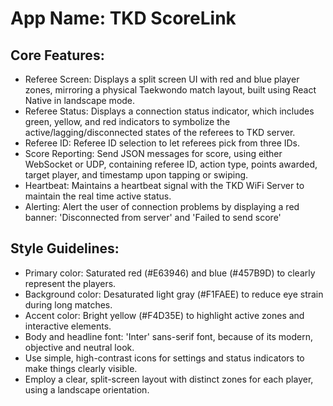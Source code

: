 # **App Name**: TKD ScoreLink

## Core Features:

- Referee Screen: Displays a split screen UI with red and blue player zones, mirroring a physical Taekwondo match layout, built using React Native in landscape mode.
- Referee Status: Displays a connection status indicator, which includes green, yellow, and red indicators to symbolize the active/lagging/disconnected states of the referees to TKD server.
- Referee ID: Referee ID selection to let referees pick from three IDs.
- Score Reporting: Send JSON messages for score, using either WebSocket or UDP, containing referee ID, action type, points awarded, target player, and timestamp upon tapping or swiping.
- Heartbeat: Maintains a heartbeat signal with the TKD WiFi Server to maintain the real time active status.
- Alerting: Alert the user of connection problems by displaying a red banner: 'Disconnected from server' and 'Failed to send score'

## Style Guidelines:

- Primary color: Saturated red (#E63946) and blue (#457B9D) to clearly represent the players.
- Background color: Desaturated light gray (#F1FAEE) to reduce eye strain during long matches.
- Accent color: Bright yellow (#F4D35E) to highlight active zones and interactive elements.
- Body and headline font: 'Inter' sans-serif font, because of its modern, objective and neutral look.
- Use simple, high-contrast icons for settings and status indicators to make things clearly visible.
- Employ a clear, split-screen layout with distinct zones for each player, using a landscape orientation.